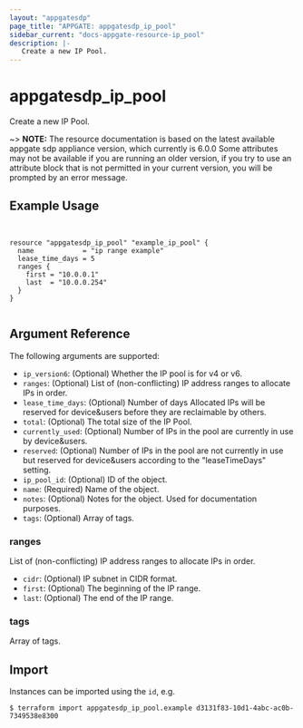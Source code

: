 ```yaml
---
layout: "appgatesdp"
page_title: "APPGATE: appgatesdp_ip_pool"
sidebar_current: "docs-appgate-resource-ip_pool"
description: |-
   Create a new IP Pool.
---
```


# appgatesdp_ip_pool

Create a new IP Pool.

~> **NOTE:**  The resource documentation is based on the latest available appgate sdp appliance version, which currently is 6.0.0
Some attributes may not be available if you are running an older version, if you try to use an attribute block that is not permitted in your current version, you will be prompted by an error message.


## Example Usage

```hcl


resource "appgatesdp_ip_pool" "example_ip_pool" {
  name            = "ip range example"
  lease_time_days = 5
  ranges {
    first = "10.0.0.1"
    last  = "10.0.0.254"
  }
}


```


## Argument Reference

The following arguments are supported:


* `ip_version6`: (Optional) Whether the IP pool is for v4 or v6.
* `ranges`: (Optional) List of (non-conflicting) IP address ranges to allocate IPs in order.
* `lease_time_days`: (Optional) Number of days Allocated IPs will be reserved for device&users before they are reclaimable by others.
* `total`: (Optional) The total size of the IP Pool.
* `currently_used`: (Optional) Number of IPs in the pool are currently in use by device&users.
* `reserved`: (Optional) Number of IPs in the pool are not currently in use but reserved for device&users according to the "leaseTimeDays" setting.
* `ip_pool_id`: (Optional) ID of the object.
* `name`: (Required) Name of the object.
* `notes`: (Optional) Notes for the object. Used for documentation purposes.
* `tags`: (Optional) Array of tags.


### ranges
List of (non-conflicting) IP address ranges to allocate IPs in order.

* `cidr`:  (Optional) IP subnet in CIDR format.
* `first`:  (Optional) The beginning of the IP range.
* `last`:  (Optional) The end of the IP range.
### tags
Array of tags.




## Import

Instances can be imported using the `id`, e.g.

```
$ terraform import appgatesdp_ip_pool.example d3131f83-10d1-4abc-ac0b-7349538e8300
```
